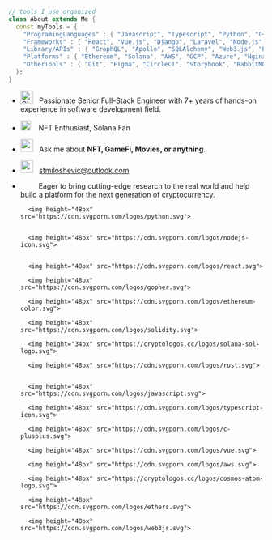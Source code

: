 ```dart
// tools_I_use organized
class About extends Me { 
  const myTools = {  
    "ProgramingLanguages" : { "Javascript", "Typescript", "Python", "C++", "Go", "Solidity", "Rust"},
    "Frameworks" : { "React", "Vue.js", "Django", "Laravel", "Node.js", "Cypress", "Cosmos SDK" },
    "Library/APIs" : { "GraphQL", "Apollo", "SQLAlchemy", "Web3.js", "Ethers.js" },
    "Platforms" : { "Ethereum", "Solana", "AWS", "GCP", "Azure", "Nginx", "Docker"},
    "OtherTools" : { "Git", "Figma", "CircleCI", "Storybook", "RabbitMQ" }
  };
}
```

-  <img alt="GIF" src="https://github.com/SP-XD/SP-XD/blob/main/images/Developer.gif" width="25" /> &nbsp; Passionate Senior Full-Stack Engineer with 7+ years of hands-on experience in software development field.<br>
- <img src="https://github.com/SP-XD/SP-XD/blob/main/images/hyperkitty.gif?raw=true" width="20" />&nbsp;&nbsp;&nbsp; NFT Enthusiast, Solana Fan <br>
- <img src="https://github.com/SP-XD/SP-XD/blob/main/images/message.gif?raw=true" width="25" />&nbsp;&nbsp; Ask me about **NFT, GameFi, Movies, or anything**. <br>
- <img src="https://github.com/SP-XD/SP-XD/blob/main/images/letterbox.gif?raw=true" width="25" /> &nbsp; stmiloshevic@outlook.com<br>
- &nbsp;&nbsp;<img src="https://github.com/SP-XD/SP-XD/blob/main/images/lightning.gif?raw=true" width="12" />&nbsp;&nbsp;&nbsp;&nbsp;Eager to bring cutting-edge research to the real world and help build a platform for the next generation of cryptocurrency.<br>



      
        <img height="48px" src="https://cdn.svgporn.com/logos/python.svg">
   
 
        <img height="48px" src="https://cdn.svgporn.com/logos/nodejs-icon.svg">


        <img height="48px" src="https://cdn.svgporn.com/logos/react.svg">

        <img height="48px" src="https://cdn.svgporn.com/logos/gopher.svg">

        <img height="48px" src="https://cdn.svgporn.com/logos/ethereum-color.svg">
     
        <img height="48px" src="https://cdn.svgporn.com/logos/solidity.svg">
     
        <img height="34px" src="https://cryptologos.cc/logos/solana-sol-logo.svg">
     
        <img height="48px" src="https://cdn.svgporn.com/logos/rust.svg">

   
        <img height="48px" src="https://cdn.svgporn.com/logos/javascript.svg">
     
        <img height="48px" src="https://cdn.svgporn.com/logos/typescript-icon.svg">
    
        <img height="48px" src="https://cdn.svgporn.com/logos/c-plusplus.svg">
     
        <img height="48px" src="https://cdn.svgporn.com/logos/vue.svg">
      
        <img height="48px" src="https://cdn.svgporn.com/logos/aws.svg">
     
        <img height="48px" src="https://cryptologos.cc/logos/cosmos-atom-logo.svg">
      
        <img height="48px" src="https://cdn.svgporn.com/logos/ethers.svg">
     
        <img height="48px" src="https://cdn.svgporn.com/logos/web3js.svg">
    


